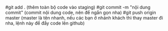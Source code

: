 #git add . (thêm toàn bộ code vào staging)
#git commit -m "nội dung commit"  (commit nội dung code, nên để ngắn gọn nha)
#git push origin master (master là tên nhanh, nếu các bạn ở nhánh khách thì thay master đi nha, lệnh này để đẩy code lên github)
